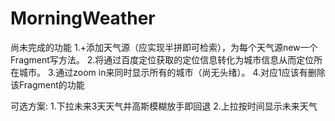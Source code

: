 # MorningWeather
尚未完成的功能
1.+添加天气源（应实现半拼即可检索），为每个天气源new一个Fragment写方法。
2.将通过百度定位获取的定位信息转化为城市信息从而定位所在城市。
3.通过zoom in来同时显示所有的城市（尚无头绪）。
4.对应1应该有删除该Fragment的功能

可选方案:
1.下拉未来3天天气并高斯模糊放手即回退
2.上拉按时间显示未来天气
